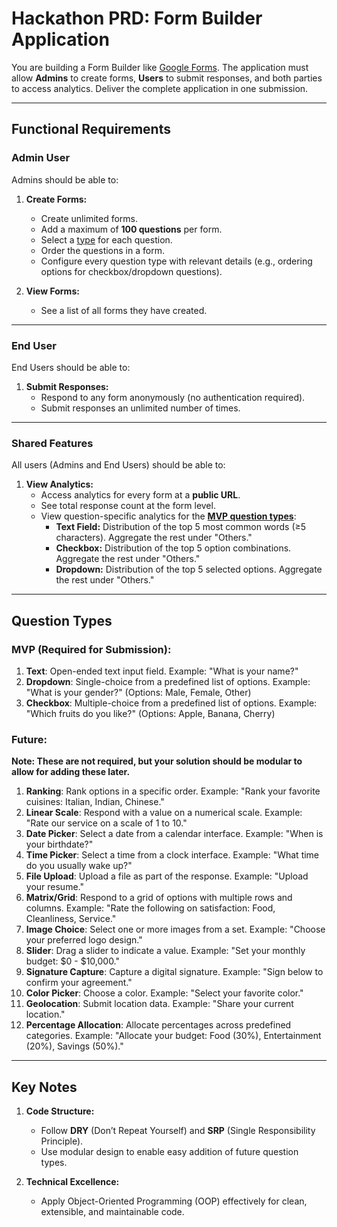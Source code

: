 # Hackathon PRD: Form Builder Application

You are building a Form Builder like [Google Forms](https://forms.new). The application must allow **Admins** to create forms, **Users** to submit responses, and both parties to access analytics. Deliver the complete application in one submission.

---

## Functional Requirements

### **Admin User**
Admins should be able to:
1. **Create Forms:**
   - Create unlimited forms.
   - Add a maximum of **100 questions** per form.
   - Select a [type](#question-types) for each question.
   - Order the questions in a form.
   - Configure every question type with relevant details (e.g., ordering options for checkbox/dropdown questions).

2. **View Forms:**
   - See a list of all forms they have created.

---

### **End User**
End Users should be able to:
1. **Submit Responses:**
   - Respond to any form anonymously (no authentication required).
   - Submit responses an unlimited number of times.

---

### **Shared Features**
All users (Admins and End Users) should be able to:
1. **View Analytics:**
   - Access analytics for every form at a **public URL**.
   - See total response count at the form level.
   - View question-specific analytics for the [**MVP question types**](#mvp-required-for-submission):
     - **Text Field:** Distribution of the top 5 most common words (≥5 characters). Aggregate the rest under "Others."
     - **Checkbox:** Distribution of the top 5 option combinations. Aggregate the rest under "Others."
     - **Dropdown:** Distribution of the top 5 selected options. Aggregate the rest under "Others."

---

## Question Types

### **MVP (Required for Submission):**
1. **Text**: Open-ended text input field.
	Example: "What is your name?"
2. **Dropdown**: Single-choice from a predefined list of options.
	Example: "What is your gender?" (Options: Male, Female, Other)
3. **Checkbox**: Multiple-choice from a predefined list of options.
	Example: "Which fruits do you like?" (Options: Apple, Banana, Cherry)

### **Future:**
**Note: These are not required, but your solution should be modular to allow for adding these later.**
1. **Ranking**: Rank options in a specific order. 
	Example: "Rank your favorite cuisines: Italian, Indian, Chinese."
2. **Linear Scale**: Respond with a value on a numerical scale.
	Example: "Rate our service on a scale of 1 to 10."
3. **Date Picker**: Select a date from a calendar interface.
	Example: "When is your birthdate?"
4. **Time Picker**: Select a time from a clock interface.
	Example: "What time do you usually wake up?"
5. **File Upload**: Upload a file as part of the response.
	Example: "Upload your resume."
6. **Matrix/Grid**: Respond to a grid of options with multiple rows and columns.
	Example: "Rate the following on satisfaction: Food, Cleanliness, Service."
7. **Image Choice**: Select one or more images from a set.
	Example: "Choose your preferred logo design."
8. **Slider**: Drag a slider to indicate a value.
	Example: "Set your monthly budget: $0 - $10,000."
9. **Signature Capture**: Capture a digital signature.
	Example: "Sign below to confirm your agreement."
10. **Color Picker**: Choose a color.
	Example: "Select your favorite color."
11. **Geolocation**: Submit location data.
	Example: "Share your current location."
12. **Percentage Allocation**: Allocate percentages across predefined categories.
	Example: "Allocate your budget: Food (30%), Entertainment (20%), Savings (50%)."

---

## Key Notes

1. **Code Structure:**
   - Follow **DRY** (Don’t Repeat Yourself) and **SRP** (Single Responsibility Principle).
   - Use modular design to enable easy addition of future question types.

2. **Technical Excellence:**
   - Apply Object-Oriented Programming (OOP) effectively for clean, extensible, and maintainable code.